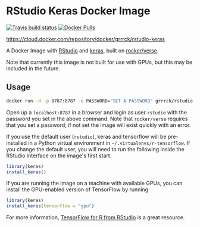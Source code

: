 # RStudio Keras Docker Image

[![Travis build
status](https://travis-ci.org/gadenbuie/docker-rstudio-keras.svg?branch=master)](https://travis-ci.org/gadenbuie/docker-rstudio-keras)
[![Docker Pulls](https://img.shields.io/docker/pulls/grrrck/rstudio-keras.svg)](https://cloud.docker.com/repository/docker/grrrck/rstudio-keras)

<https://cloud.docker.com/repository/docker/grrrck/rstudio-keras>

A Docker Image with [RStudio](https://rstudio.com) and [keras](https://keras.io/), built on [rocker/verse](https://www.rocker-project.org/).

Note that currently this image is not built for use with GPUs, but this may be included in the future.

## Usage

```bash
docker run -d -p 8787:8787 -e PASSWORD="SET A PASSWORD" grrrck/rstudio-keras
```

Open up a `localhost:8787` in a browser and login as user `rstudio` with the password you set in the above command. Note that `rocker/verse` requires that you set a password; if not set the image will exist quickly with an error.

If you use the default user (`rstudio`), keras and tensorflow will be pre-installed in a Python virtual environment in `~/.virtualenvs/r-tensorflow`. If you change the default user, you will need to run the following inside the RStudio interface on the image's first start.

```r
library(keras)
install_keras()
```

If you are running the image on a machine with available GPUs, you can install the GPU-enabled version of TensorFlow by running

```r
library(keras)
install_keras(tensorflow = "gpu")
```

For more information, [TensorFlow for R from RStudio](https://tensorflow.rstudio.com/) is a great resource.

